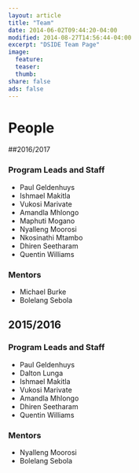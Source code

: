 ```yaml
---
layout: article
title: "Team"
date: 2014-06-02T09:44:20-04:00
modified: 2014-08-27T14:56:44-04:00
excerpt: "DSIDE Team Page"
image:
  feature:
  teaser:
  thumb:
share: false
ads: false
---
```


# People

##2016/2017 

### Program Leads and Staff

* Paul Geldenhuys
* Ishmael Makitla
* Vukosi Marivate
* Amandla Mhlongo
* Maphuti Mogano
* Nyalleng Moorosi
* Nkosinathi Mtambo
* Dhiren Seetharam
* Quentin Williams

### Mentors

* Michael Burke
* Bolelang Sebola

## 2015/2016

### Program Leads and Staff
* Paul Geldenhuys
* Dalton Lunga
* Ishmael Makitla
* Vukosi Marivate
* Amandla Mhlongo
* Dhiren Seetharam
* Quentin Williams

### Mentors

* Nyalleng Moorosi
* Bolelang Sebola
